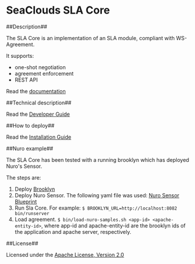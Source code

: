 # SeaClouds SLA Core #

##Description##

The SLA Core is an implementation of an SLA module, compliant with WS-Agreement.

It supports:

* one-shot negotiation
* agreement enforcement
* REST API

Read the [documentation][1]

##Technical description##

Read the [Developer Guide][2]

##How to deploy##

Read the [Installation Guide][3]

##Nuro example##

The SLA Core has been tested with a running brooklyn which has deployed Nuro's Sensor.

The steps are:

1. Deploy [Brooklyn][4]
1. Deploy Nuro Sensor. The following yaml file was used: [Nuro Sensor Blueprint][5]
1. Run Sla Core. For example: `$ BROOKLYN_URL=http://localhost:8082 bin/runserver`
1. Load agreement. `$ bin/load-nuro-samples.sh <app-id> <apache-entity-id>`, where app-id and apache-entity-id are 
   the brooklyn ids of the application and apache server, respectively.

##License##

Licensed under the [Apache License, Version 2.0][8]

[1]: docs/TOC.md
[2]: docs/developer-guide.md
[3]: docs/installation-guide.md
[4]: https://github.com/SeaCloudsEU/incubator-brooklyn
[5]: samples/nuro-v1.1.yaml
[8]: http://www.apache.org/licenses/LICENSE-2.0
